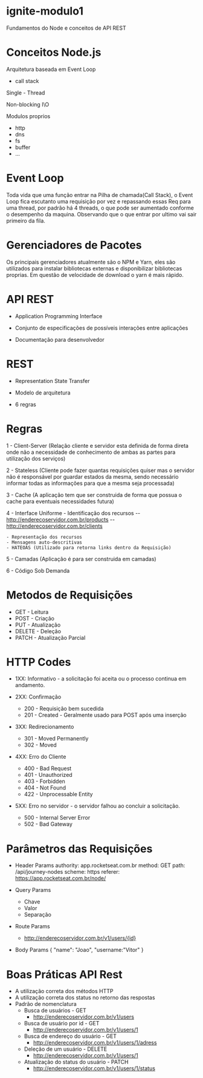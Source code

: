 # ignite-modulo1
Fundamentos do Node e conceitos de API REST

# Conceitos Node.js

Arquitetura baseada em Event Loop
- call stack

Single - Thread

Non-blocking I\O

Modulos proprios
- http
- dns
- fs
- buffer
- ...

# Event Loop

Toda vida que uma função entrar na Pilha de chamada(Call Stack), o Event Loop fica escutanto uma requisição por vez e repassando essas Req para uma thread, por padrão há 4 threads, o que pode ser aumentado conforme o desempenho da maquina. Observando que o que entrar por ultimo vai sair primeiro da fila.

# Gerenciadores de Pacotes

Os principais gerenciadores atualmente são o NPM e Yarn, eles são utilizados para instalar bibliotecas externas e disponibilizar bibliotecas proprias. Em questão de velocidade de download o yarn é mais rápido.

# API REST

- Application Programming Interface

- Conjunto de especificações de possíveis interações entre aplicações 

- Documentação para desenvolvedor

# REST

- Representation State Transfer

- Modelo de arquitetura

- 6 regras

# Regras 

1 - Client-Server (Relação cliente e servidor esta definida de forma direta onde não a necessidade de conhecimento de ambas as partes para utilização dos serviços)

2 - Stateless (Cliente pode fazer quantas requisições quiser mas o servidor não é responsável por guardar estados da mesma, sendo necessário informar todas as informações para que a mesma seja processada)

3 - Cache (A aplicação tem que ser construida de forma que possua o cache para eventuais necessidades futura)

4 - Interface Uniforme
    - Identificação dos recursos
        -- http://enderecoservidor.com.br/products
        -- http://enderecoservidor.com.br/clients

    - Representação dos recursos
    - Mensagens auto-descritivas
    - HATEOAS (Utilizado para retorna links dentro da Requisição)

5 - Camadas (Aplicação é para ser construida em camadas)

6 - Código Sob Demanda

# Metodos de Requisições 

- GET - Leitura
- POST - Criação
- PUT - Atualização
- DELETE - Deleção
- PATCH - Atualização Parcial

# HTTP Codes

- 1XX: Informativo - a solicitação foi aceita ou o processo continua em andamento.

- 2XX: Confirmação
    - 200 - Requisição bem sucedida
    - 201 - Created - Geralmente usado para POST após uma inserção

- 3XX: Redirecionamento 
    - 301 - Moved Permanently
    - 302 - Moved

- 4XX: Erro do Cliente
    - 400 - Bad Request 
    - 401 - Unauthorized
    - 403 - Forbidden
    - 404 - Not Found
    - 422 - Unprocessable Entity

- 5XX: Erro no servidor - o servidor falhou ao concluir a solicitação.
    - 500 - Internal Server Error 
    - 502 - Bad Gateway

# Parâmetros das Requisições

- Header Params 
    authority: app.rocketseat.com.br
    method: GET
    path: /api/journey-nodes
    scheme: https
    referer: https://app.rocketseat.com.br/node/

- Query Params
    - Chave
    - Valor
    - Separação

- Route Params
    - http://enderecoservidor.com.br/v1/users/{id}

- Body Params
  {
      "name": "Joao",
      "username:"Vitor"
  }   

# Boas Práticas API Rest

- A utilização correta dos métodos HTTP
- A utilização correta dos status no retorno das respostas
- Padrão de nomenclatura 
    - Busca de usuários - GET
        - http://enderecoservidor.com.br/v1/users
    - Busca de usuário por id - GET
        - http://enderecoservidor.com.br/v1/users/1
    - Busca de endereço do usuário - GET
        - http://enderecoservidor.com.br/v1/users/1/adress
    - Deleção de um usuário - DELETE
        - http://enderecoservidor.com.br/v1/users/1
    - Atualização do status do usuário - PATCH
        - http://enderecoservidor.com.br/v1/users/1/status


